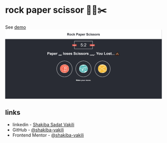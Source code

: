 # rock paper scissor 🧱📄✂️

See [demo](https://shakiba-vakili.github.io/rock-paper-scissor/)
<img src="demo.png" alt="demo" title="rock-paper-scissor"  />

## links

- linkedin - [Shakiba Sadat Vakili](https://www.linkedin.com/in/shakiba-vakili/)
- GitHub - [@shakiba-vakili](https://github.com/shakiba-vakili)
- Frontend Mentor - [@shakiba-vakili](https://www.frontendmentor.io/profile/shakiba-vakili)

